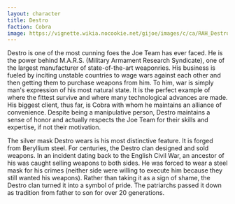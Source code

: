```yaml
---
layout: character
title: Destro
faction: Cobra
image: https://vignette.wikia.nocookie.net/gijoe/images/c/ca/RAH_Destro02.jpg/revision/latest?cb=20080730134919
---
```


Destro is one of the most cunning foes the Joe Team has ever faced. He is the power behind M.A.R.S. (Military Armament Research Syndicate), one of the largest manufacturer of state-of-the-art weaponries. His business is fueled by inciting unstable countries to wage wars against each other and then getting them to purchase weapons from him. To him, war is simply man's expression of his most natural state. It is the perfect example of where the fittest survive and where many technological advances are made. His biggest client, thus far, is Cobra with whom he maintains an alliance of convenience. Despite being a manipulative person, Destro maintains a sense of honor and actually respects the Joe Team for their skills and expertise, if not their motivation.

The silver mask Destro wears is his most distinctive feature. It is forged from Beryllium steel. For centuries, the Destro clan designed and sold weapons. In an incident dating back to the English Civil War, an ancestor of his was caught selling weapons to both sides. He was forced to wear a steel mask for his crimes (neither side were willing to execute him because they still wanted his weapons). Rather than taking it as a sign of shame, the Destro clan turned it into a symbol of pride. The patriarchs passed it down as tradition from father to son for over 20 generations. 